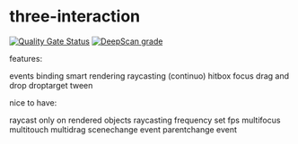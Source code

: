 # three-interaction

[![Quality Gate Status](https://sonarcloud.io/api/project_badges/measure?project=agargaro_three-interaction&metric=alert_status)](https://sonarcloud.io/summary/new_code?id=agargaro_three-interaction)
[![DeepScan grade](https://deepscan.io/api/teams/21196/projects/24621/branches/760420/badge/grade.svg)](https://deepscan.io/dashboard#view=project&tid=21196&pid=24621&bid=760420)

features:

events
binding
smart rendering
raycasting (continuo)
hitbox
focus
drag and drop
droptarget
tween

nice to have:

raycast only on rendered objects
raycasting frequency
set fps
multifocus
multitouch
multidrag
scenechange event
parentchange event